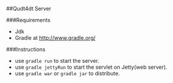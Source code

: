 ##Qudt4dt Server

###Requirements
- Jdk
- Gradle at http://www.gradle.org/

###Instructions
- use `gradle run` to start the server.
- use `gradle jettyRun` to start the servlet on Jetty(web server).
- use `gradle war` or `gradle jar` to distribute.
